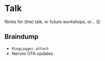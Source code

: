 # Talk

Notes for (the) talk, or future workshops, or... 😊

## Braindump

- `RingLogger.attach`
- Nerves OTA updates
